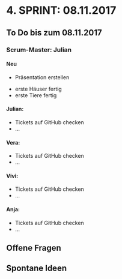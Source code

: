 # 4. SPRINT: 08.11.2017
## To Do bis zum 08.11.2017
### Scrum-Master: Julian

#### Neu
* Präsentation erstellen
+ erste Häuser fertig
+ erste Tiere fertig

#### Julian:
* Tickets auf GitHub checken
* ...

#### Vera:
* Tickets auf GitHub checken
* ...

#### Vivi:
* Tickets auf GitHub checken
* ...

#### Anja:
* Tickets auf GitHub checken
* ...


## Offene Fragen

## Spontane Ideen
